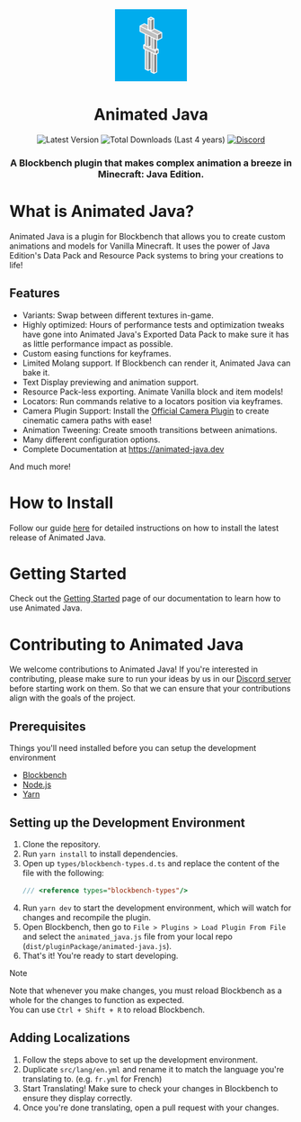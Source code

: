 <div align=center>
	<img src="https://raw.githubusercontent.com/Animated-Java/animated-java/main/src/assets/animated_java_icon.svg" width=128/>
	<h1 >Animated Java
	</h1>
</div>
<div align="center">
	<img alt="Latest Version" src="https://img.shields.io/badge/dynamic/json?url=https%3A%2F%2Fraw.githubusercontent.com%2FAnimated-Java%2Fanimated-java%2Fmain%2Fpackage.json&query=display_version&prefix=v&style=flat-square&label=%20&color=%2300aced00">
	<img alt="Total Downloads (Last 4 years)" src="https://img.shields.io/badge/dynamic/json?url=https%3A%2F%2Fblckbn.ch%2Fapi%2Fstats%2Fplugins%3Fweeks%3D192&query=animated_java&style=flat-square&logo=data%3Aimage%2Fpng%3Bbase64%2CiVBORw0KGgoAAAANSUhEUgAAAGAAAABgCAYAAADimHc4AAAAAXNSR0IArs4c6QAAA6BJREFUeF7tnFFSGzEMhuXkBB0gkLf0JuQmcBLgJMlNmp6keQtkyHCCxJ3NNJ0MTXclW7Js5ucVWfJ%2B38oQYxMIX64Egmt1FCcIcH4JIAACnAk4l0cHQIAzAefy6AAIcCbgXB4dAAHOBJzLowMgwJmAc3l0AAQ4E3Aujw6AABmB1%2B0u9o24m1w19VI1NdkOPATIXlj1aAhQRypLCAEyXurREKCOVJYQAmS81KMhQB2pLCEEyHipR0OAOlJZQgiQ8VKPhgB1pLKEECDjpR4NAepIZQkhQMZLPRoC1JHKEkKAjJd6NASoI5UlhAAZL%2FVoCFBHKksIATJe6tEQoI5UlhACZLxY0W%2Fb3eKwH71Mp9%2FWQwM0BGw2HzMa7%2B%2Bnk%2BvlUD3r77ufinjdvv8gCvdEtI770XxIQq6ADn4Y7xddzUC0vJ1cPVpD7svvKuAM%2FmmOgxJyBJzDPxX0luAmoFt2ItHDhbejV0KqgEvwT7VjpJfp7dWzRye4COiBP9gJKQL64HtLKC6AAb9XglQAB76nhOICNm%2B75xDoidnu%2FyxHEgES%2BN18IsXH0r8ZFRfQPWiOBK6AFuB3LFwE5EjgCGgFvquAVAlhfPjVt3zF%2Fej76fd8zjLnseycz8utA06TkC5HRDTrBxtXfz7YDfL3hu%2FeAYkSBsFyAmqAX42AhOWIw%2Fi%2FMbXAr0pAKQk1wa9OgLWE2uBXKcBKQo3wqxWgLaFW%2BFUL0JJQM%2FzqBeRKqB1%2BEwJSJbQAvxkBUgmtwG9KAFdCS%2FBVBHB2J7M%2Btn4a3Ld3ZAHf%2BvmyN%2BOsJ3hJ3iUJFvC72tbP16SAz8uRFXwIGFi7uk6gENeWf0ZEB2j%2BAEnIBQEJ0DSHQIAmzYRcEJAATXMIBGjSTMgFAQnQNIdAgCbNhFwQkABNc0gLArqDUgNndTSR1JUr9%2F%2BUKmxF%2FL3hUheZArPRuNyRLUB4sq0AlnIlNC525As43rnqP69ZDknZSjEc5tObm1VO1WwBx53J7ftDoLDImUhrY7V2YFUEdPAEN19aY31hvnF1N7meazyImoBjJ8huv2jMv3gOjXX%2FfNKqAo4SNh%2Bz0fjwFCnOuMfEi1OUFVwTxXWM4ScdRsuhe8yy1I43ZKQT%2Farx6h3wVUFZPRcEWJFl5oUAJiirMAiwIsvMCwFMUFZhEGBFlpkXApigrMIgwIosMy8EMEFZhUGAFVlmXghggrIKgwArssy8EMAEZRUGAVZkmXkhgAnKKuw3fJAlf%2F2mKG8AAAAASUVORK5CYII%3D&label=%20&color=%2300aced00">
	<a href="https://discord.com/invite/jFgY4PXZfp"><img alt="Discord" src="https://img.shields.io/discord/785339959518953482?style=flat-square&logo=discord&label=%20&color=%2300aced00"></a>
</div>
<h3 align="center">
	A Blockbench plugin that makes complex animation a breeze in Minecraft: Java Edition.
</h3>

# What is Animated Java?

Animated Java is a plugin for Blockbench that allows you to create custom animations and models
for Vanilla Minecraft. It uses the power of Java Edition's Data Pack and Resource Pack systems
to bring your creations to life!

## Features

-   Variants: Swap between different textures in-game.
-   Highly optimized: Hours of performance tests and optimization tweaks have gone into Animated
    Java's Exported Data Pack to make sure it has as little performance impact as possible.
-   Custom easing functions for keyframes.
-   Limited Molang support. If Blockbench can render it, Animated Java can bake it.
-   Text Display previewing and animation support.
-   Resource Pack-less exporting. Animate Vanilla block and item models!
-   Locators: Run commands relative to a locators position via keyframes.
-   Camera Plugin Support: Install the [Official Camera Plugin](https://www.blockbench.net/plugins/cameras) to create cinematic camera paths with ease!
-   Animation Tweening: Create smooth transitions between animations.
-   Many different configuration options.
-   Complete Documentation at https://animated-java.dev

And much more!

# How to Install

Follow our guide [here](https://animated-java.dev/docs/getting-started/installing-animated-java) for detailed instructions on how to install the latest release of Animated Java.

# Getting Started

Check out the [Getting Started](https://animated-java.dev/docs/getting-started/installing-animated-java) page of our documentation to learn how to use Animated Java.

# Contributing to Animated Java

We welcome contributions to Animated Java! If you're interested in contributing, please make sure to run your ideas by us in our [Discord server](https://discord.com/invite/jFgY4PXZfp) before starting work on them. So that we can ensure that your contributions align with the goals of the project.

## Prerequisites

Things you'll need installed before you can setup the development environment

-   [Blockbench](https://www.blockbench.net/)
-   [Node.js](https://nodejs.org/en/)
-   [Yarn](https://classic.yarnpkg.com/lang/en/docs/install/#windows-stable)

## Setting up the Development Environment

1. Clone the repository.
2. Run `yarn install` to install dependencies.
3. Open up `types/blockbench-types.d.ts` and replace the content of the file with the following:
    ```ts
    /// <reference types="blockbench-types"/>
    ```
4. Run `yarn dev` to start the development environment, which will watch for changes and recompile the plugin.
5. Open Blockbench, then go to `File > Plugins > Load Plugin From File` and select the `animated_java.js` file from your local repo (`dist/pluginPackage/animated-java.js`).
6. That's it! You're ready to start developing.

> [!NOTE]
> Note that whenever you make changes, you must reload Blockbench as a whole for the changes to function as expected.<br>
> You can use `Ctrl + Shift + R` to reload Blockbench.

## Adding Localizations

1. Follow the steps above to set up the development environment.
2. Duplicate `src/lang/en.yml` and rename it to match the language you're translating to. (e.g. `fr.yml` for French)
3. Start Translating! Make sure to check your changes in Blockbench to ensure they display correctly.
4. Once you're done translating, open a pull request with your changes.
